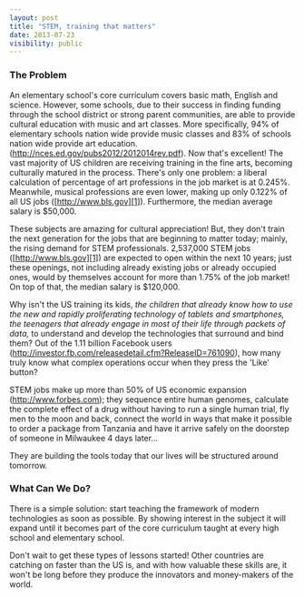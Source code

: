 ```yaml
---
layout: post
title: "STEM, training that matters"
date: 2013-07-23
visibility: public
---
```


### The Problem

An elementary school's core curriculum covers basic math, English and science. However, some schools, due to their success in finding funding through the school district or strong parent communities, are able to provide cultural education with music and art classes. More specifically, 94% of elementary schools nation wide provide music classes and 83% of schools nation wide provide art education. (<http://nces.ed.gov/pubs2012/2012014rev.pdf>). Now that's excellent! The vast majority of US children are receiving training in the fine arts, becoming culturally matured in the process. There's only one problem: a liberal calculation of percentage of art professions in the job market is at 0.245%. Meanwhile, musical professions are even lower, making up only 0.122% of all US jobs ([http://www.bls.gov][1]). Furthermore, the median average salary is $50,000.<!--break-->

These subjects are amazing for cultural appreciation! But, they don't train the next generation for the jobs that are beginning to matter today; mainly, the rising demand for STEM professionals. 2,537,000 STEM jobs ([http://www.bls.gov][1]) are expected to open within the next 10 years; just these openings, not including already existing jobs or already occupied ones, would by themselves account for more than 1.75% of the job market! On top of that, the median salary is $120,000.

Why isn't the US training its kids, *the children that already know how to use the new and rapidly proliferating technology of tablets and smartphones, the teenagers that already engage in most of their life through packets of data,* to understand and develop the technologies that surround and bind them? Out of the 1.11 billion Facebook users (<http://investor.fb.com/releasedetail.cfm?ReleaseID=761090>), how many truly know what complex operations occur when they press the 'Like' button?

STEM jobs make up more than 50% of US economic expansion (<http://www.forbes.com>); they sequence entire human genomes, calculate the complete effect of a drug without having to run a single human trial, fly men to the moon and back, connect the world in ways that make it possible to order a package from Tanzania and have it arrive safely on the doorstep of someone in Milwaukee 4 days later&hellip;

They are building the tools today that our lives will be structured around tomorrow.

### What Can We Do?

There is a simple solution: start teaching the framework of modern technologies as soon as possible. By showing interest in the subject it will expand until it becomes part of the core curriculum taught at every high school and elementary school.

Don't wait to get these types of lessons started! Other countries are catching on faster than the US is, and with how valuable these skills are, it won't be long before they produce the innovators and money-makers of the world.

 [1]: http://www.bls.gov/
